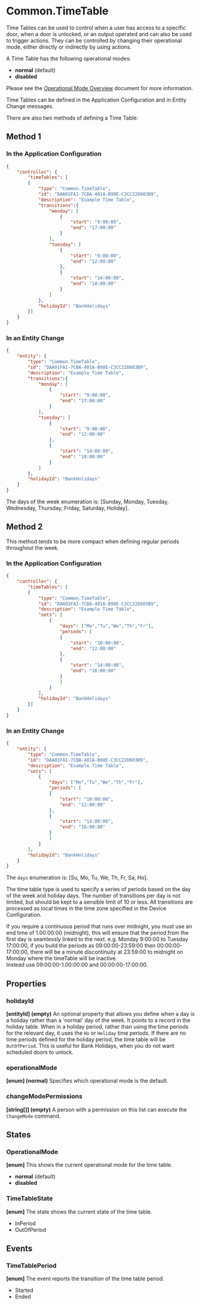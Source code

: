 # Common.TimeTable

Time Tables can be used to control when a user has access to a specific door, when a door is unlocked, or an output operated and can also be used to trigger actions. They can be controlled by changing their operational mode, either directly or indirectly by using actions.

A Time Table has the following operational modes:

- **normal** (default)
- **disabled**

Please see the [Operational Mode Overview](../ApplicationConfiguration/ModeOverview.md) document for more information.

Time Tables can be defined in the Application Configuration and in Entity Change messages.

There are also two methods of defining a Time Table:

## Method 1

### In the Application Configuration

````json
{
    "controller": {
        "timeTables": [
        {
            "type": "Common.TimeTable",
            "id": "DAA01FA1-7CBA-401A-B98E-C3CC22D603B9",
            "description": "Example Time Table",
            "transitions":{
                "monday": [
                    {
                        "start": "9:00:00",
                        "end": "17:00:00"
                    }
                ],
                "tuesday": [
                    {
                        "start": "9:00:00",
                        "end": "12:00:00"
                    },
                    {
                        "start": "14:00:00",
                        "end": "18:00:00"
                    }
                ]
            },
            "holidayId": "BankHolidays"
        }]
    }
}
````

### In an Entity Change

````json
{
    "entity": {
        "type": "Common.TimeTable",
        "id": "DAA01FA1-7CBA-401A-B98E-C3CC22D603B9",
        "description": "Example Time Table",
        "transitions":{
            "monday": [
                {
                    "start": "9:00:00",
                    "end": "17:00:00"
                }
            ],
            "tuesday": [
                {
                    "start": "9:00:00",
                    "end": "12:00:00"
                },
                {
                    "start": "14:00:00",
                    "end": "18:00:00"
                }
            ]
        },
        "holidayId": "BankHolidays"
    }
}
````

The days of the week enumeration is: [Sunday, Monday, Tuesday, Wednesday, Thursday, Friday, Saturday, Holiday].

## Method 2

This method tends to be more compact when defining regular periods throughout the week.

### In the Application Configuration

````json
{
    "controller": {
        "timeTables": [
        {
            "type": "Common.TimeTable",
            "id": "DAA01FA1-7CBA-401A-B98E-C3CC22D603B9",
            "description": "Example Time Table",
            "sets": [
                {
                    "days": ["Mo","Tu","We","Th","Fr"],
                    "periods": [
                    {
                        "start": "10:00:00",
                        "end": "12:00:00"
                    },
                    {
                        "start": "14:00:00",
                        "end": "16:00:00"
                    }
                    ]
                }
            ],
            "holidayId": "BankHolidays"
        }]
    }
}
````

### In an Entity Change

````json
{
    "entity": {
        "type": "Common.TimeTable",
        "id": "DAA01FA1-7CBA-401A-B98E-C3CC22D603B9",
        "description": "Example Time Table",
        "sets": [
            {
                "days": ["Mo","Tu","We","Th","Fr"],
                "periods": [
                {
                    "start": "10:00:00",
                    "end": "12:00:00"
                },
                {
                    "start": "14:00:00",
                    "end": "16:00:00"
                }
                ]
            }
        ],
        "holidayId": "BankHolidays"
    }
}
````

The `days` enumeration is: [Su, Mo, Tu, We, Th, Fr, Sa, Ho].

The time table type is used to specify a series of periods based on the day of the week and holiday days. The number of transitions per 
day is not limited, but should be kept to a sensible limit of 10 or less. All transitions are processed as local times in the time zone 
specified in the Device Configuration.

If you require a continuous period that runs over midnight, you must use an end time of 1.00:00:00 (midnight), this will ensure that the period from the 
first day is seamlessly linked to the next. e.g. Monday 9:00:00 to Tuesday 17:00:00, if you build the periods as 09:00:00-23:59:00 then 00:00:00-17:00:00, 
there will be a minute discontinuity at 23:59:00 to midnight on Monday where the timeTable will be inactive.  
Instead use 09:00:00-1.00:00:00 and 00:00:00-17:00:00.

## Properties

### holidayId

**[entityId] (empty)** An optional property that allows you define when a day is a holiday rather than a 'normal' day of the week. It points to a record in the holiday table. When in a holiday period, rather than using the time periods for the relevant day, it uses the `Ho` or `Holiday` time periods. If there are no time periods defined for the holiday period, the time table will be `OutOfPeriod`. This is useful for Bank Holidays, when you do not want scheduled doors to unlock.

### operationalMode

**[enum] (normal)** Specifies which operational mode is the default.

### changeModePermissions

**[string[]] (empty)** A person with a permission on this list can execute the `ChangeMode` command.

## States

### OperationalMode

**[enum]** This shows the current operational mode for the time table.

- **normal** (default)
- **disabled**

### TimeTableState

**[enum]** The state shows the current state of the time table.

- InPeriod
- OutOfPeriod

## Events

### TimeTablePeriod

**[enum]** The event reports the transition of the time table period.

- Started
- Ended
